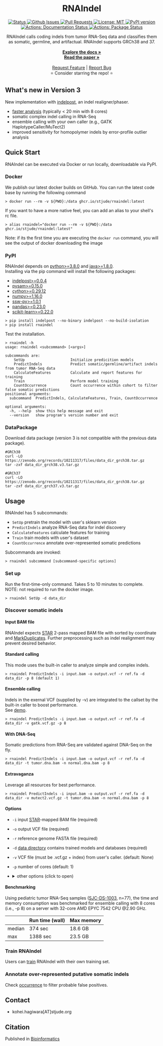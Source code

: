 <p align="center">

  <h1 align="center">
    RNAIndel
  </h1>

  <p align="center">
   <a href="https://github.com/stjude/RNAIndel" target="_blank">
     <img alt="Status"
          src="https://img.shields.io/badge/status-active-success.svg" />
   </a>
   <a href="https://github.com/stjude/RNAIndel/issues" target="_blank">
     <img alt="Github Issues"
          src="https://img.shields.io/github/issues/stjude/RNAIndel" />
   </a>
   <a href="https://github.com/stjude/RNAIndel/pulls" target="_blank">
     <img alt="Pull Requests"
          src="https://img.shields.io/github/issues-pr/stjude/RNAIndel" />
   </a>
   <a href="https://github.com/stjude/RNAIndel/blob/master/LICENSE.md" target="_blank">
     <img alt="License: MIT"
          src="https://img.shields.io/badge/License-MIT-blue.svg" />
   </a>
   <a href="https://badge.fury.io/py/rnaindel" target="_blank">
     <img alt="PyPI version"
          src="https://badge.fury.io/py/rnaindel.svg" />
   </a>
   <br />
   <a href="https://github.com/stjude/RNAIndel/actions?query=workflow%3ADocumentation" target="_blank">
     <img alt="Actions: Documentation Status"
          src="https://github.com/stjude/RNAIndel/workflows/Documentation/badge.svg" />
   </a>
   <a href="https://github.com/stjude/RNAIndel/actions?query=workflow%3APackage" target="_blank">
     <img alt="Actions: Package Status"
          src="https://github.com/stjude/RNAIndel/workflows/Package/badge.svg" />
   </a>
  </p>


  <p align="center">
   RNAIndel calls coding indels from tumor RNA-Seq data and classifies them as somatic, germline, and artifactual. RNAIndel supports GRCh38 and 37. <br> 
   <br />
   <a href="https://stjude.github.io/RNAIndel/"><strong>Explore the docs »</strong></a>
   <br />
   <a href="https://doi.org/10.1093/bioinformatics/btz753"><strong>Read the paper »</strong></a>
   <br />
   <br />
   <a href="https://github.com/stjude/RNAIndel/issues/new?assignees=&labels=&template=feature_request.md&title=Descriptive%20Title&labels=enhancement">Request Feature</a>
    | 
   <a href="https://github.com/stjude/RNAIndel/issues/new?assignees=&labels=&template=bug_report.md&title=Descriptive%20Title&labels=bug">Report Bug</a>
   <br />
    ⭐ Consider starring the repo! ⭐
   <br />
  </p>
</p>

## What's new in Version 3
New implementation with [indelpost](https://github.com/stjude/indelPost), an indel realigner/phaser. 
* [faster analysis](#benchmarking) (typically < 20 min with 8 cores)
* somatic complex indel calling in RNA-Seq
* ensemble calling with your own caller (e.g., GATK HaplotypeCaller/MuTect2)  
* improved sensitivity for homopolymer indels by error-profile outlier analysis  

## Quick Start
RNAIndel can be executed via Docker or run locally, downloadable via PyPI.

### Docker
We publish our latest docker builds on GitHub.  You can run the latest code base by running the following command
```
> docker run --rm -v ${PWD}:/data ghcr.io/stjude/rnaindel:latest
```

If you want to have a more native feel, you can add an alias to your shell's rc file.
```
> alias rnaindel="docker run --rm -v ${PWD}:/data ghcr.io/stjude/rnaindel:latest"
```
Note: if its the first time you are executing the `docker run` command, you will see the output of docker downloading the image

### PyPI
RNAIndel depends on [python>=3.8.0](https://www.python.org/downloads/) and [java>=1.8.0](https://www.java.com/en/download/).<br> 
Installing via the pip command will install the following packages:
* [indelpost>=0.0.4](https://github.com/stjude/indelPost)
* [pysam>=0.15.0](https://github.com/pysam-developers)
* [cython>=0.29.12](https://cython.org/)
* [numpy>=1.16.0](https://numpy.org/)
* [ssw-py>=1.0.1](https://github.com/libnano/ssw-py)
* [pandas>=0.23.0](https://pandas.pydata.org/)
* [scikit-learn>=0.22.0](http://scikit-learn.org/stable/install.html#)

```
> pip install indelpost --no-binary indelpost --no-build-isolation  
> pip install rnaindel
```

Test the installation.
```
> rnaindel -h
usage: rnaindel <subcommand> [<args>]

subcommands are:
    SetUp                     Initialize predicition models
    PredictIndels             Predict somatic/germline/artifact indels from tumor RNA-Seq data
    CalculateFeatures         Calculate and report features for training
    Train                     Perform model training
    CountOccurrence           Count occurrence within cohort to filter false somatic predictions
positional arguments:
  subcommand  PredictIndels, CalculateFeatures, Train, CountOccurrence

optional arguments:
  -h, --help  show this help message and exit
  --version   show program's version number and exit
```

### DataPackage
Download data package (version 3 is not compatible with the previous data package). 
```
#GRCh38
curl -LO https://zenodo.org/records/10211317/files/data_dir_grch38.tar.gz
tar -zxf data_dir_grch38.v3.tar.gz

#GRCh37
curl -LO https://zenodo.org/records/10211317/files/data_dir_grch38.tar.gz
tar -zxf data_dir_grch37.v3.tar.gz
```

## Usage
RNAIndel has 5 subcommands:
* ```SetUp``` pretrain the model with user's sklearn version
* ```PredictIndels``` analyze RNA-Seq data for indel discovery
* ```CalculateFeatures``` calculate features for training
* ```Train``` train models with user's dataset
* ```CountOccurrence``` annotate over-represented somatic predictions

Subcommands are invoked:
```
> rnaindel subcommand [subcommand-specific options]
```

### Set up 
Run the first-time-only command. Takes 5 to 10 minutes to complete.<br />
NOTE: not required to run the docker image. 
``` 
> rnaindel SetUp -d data_dir
```

### Discover somatic indels

#### Input BAM file
RNAIndel expects [STAR](https://academic.oup.com/bioinformatics/article/29/1/15/272537) 2-pass mapped BAM file with sorted by coordinate 
and [MarkDuplicates](https://broadinstitute.github.io/picard/command-line-overview.html#MarkDuplicates). Further preprocessing such as 
indel realignment may prevent desired behavior.

#### Standard calling
This mode uses the built-in caller to analyze simple and complex indels.
```
> rnaindel PredictIndels -i input.bam -o output.vcf -r ref.fa -d data_dir -p 8 (default 1) 
```

#### Ensemble calling 
Indels in the exernal VCF (supplied by -v) are integrated to the callset by the built-in caller to boost performance.<br> 
See [demo](./docs/walkthrough/README.md).
```
> rnaindel PredictIndels -i input.bam -o output.vcf -r ref.fa -d data_dir -v gatk.vcf.gz -p 8
```

#### With DNA-Seq
Somatic predictions from RNA-Seq are validated against DNA-Seq on the fly.
```
> rnaindel PredictIndels -i input.bam -o output.vcf -r ref.fa -d data_dir -t tumor.dna.bam -n normal.dna.bam -p 8
``` 

#### Extravaganza
Leverage all resources for best performance. 
```
> rnaindel PredictIndels -i input.bam -o output.vcf -r ref.fa -d data_dir -v mutect2.vcf.gz -t tumor.dna.bam -n normal.dna.bam -p 8
```

#### Options
* ```-i``` input [STAR](https://academic.oup.com/bioinformatics/article/29/1/15/272537)-mapped BAM file (required)
* ```-o``` output VCF file (required)
* ```-r``` reference genome FASTA file (required)
* ```-d``` [data directory](#datapackage) contains trained models and databases (required)
* ```-v``` VCF file (must be .vcf.gz + index) from user's caller. (default: None)
* ```-p``` number of cores (default: 1)
* <details>
    <summary>other options (click to open)</summary><p>
        
    * ```-t``` Tumor DNA-Seq BAM file (default: None)
    * ```-n``` Normal DNA-Seq BAM file (default: None)
    * ```-q``` STAR mapping quality MAPQ for unique mappers (default: 255)
    * ```-m``` maximum heap space (default: 6000m)
    * ```--region``` target genomic region. specify by chrN:start-stop (default: None)
    * ```--pon``` user's defined list of non-somatic calls such as PanelOfNormals. Supply as .vcf.gz with index (default: None)
    * ```--include-all-external-calls``` set to include all indels in VCF file supplied by -v. (default: False. Use only calls with PASS in FILTER) 
    * ```--skip-homopolyer-outlier-analysis``` no outlier analysis for homopolymer indels (repeat > 4) performed if set. (default: False)  
    * ```--safety-mode``` deactivate parallelism at realignment step. may be required to run with -p > 1 on some platforms. (default: False)

</p></details>

#### Benchmarking
Using pediatric tumor RNA-Seq samples ([SJC-DS-1003](https://platform.stjude.cloud/data/cohorts#), n=77), 
the time and memory consumption was benchmarked for ensemble calling with 8 cores (i.e., -p 8) 
on a server with 32-core AMD EPYC 7542 CPU @2.90 GHz.

|       | Run time (wall) | Max memory | 
|------ | -------------   | ---------- |     
|median | 374 sec         | 18.6 GB    |
|max    | 1388 sec        | 23.5 GB    |

### Train RNAIndel
Users can [train](./docs/training) RNAIndel with their own training set. 

### Annotate over-represented putative somatic indels
Check [occurrence](./docs/filtering) to filter probable false positives.

## Contact
* kohei.hagiwara[AT]stjude.org   

## Citation
Published in [Bioinformatics](https://doi.org/10.1093/bioinformatics/btz753)

